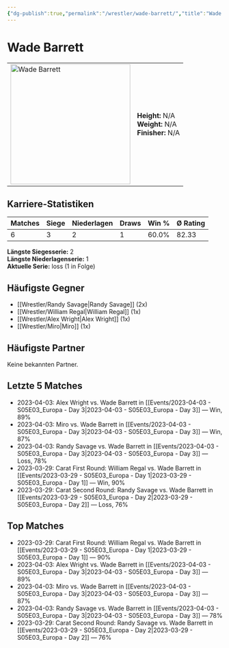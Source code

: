 ```yaml
---
{"dg-publish":true,"permalink":"/wrestler/wade-barrett/","title":"Wade Barrett","tags":["wrestler"],"noteIcon":""}
---
```



# Wade Barrett

<table>
        <tr>
        <td><img src="https://github.com/CptSpaulding1980/choke-slam-wrestling/releases/download/images/Wade_Barrett.png" width="280" alt="Wade Barrett"></td>
        <td>
        <b>Height:</b> N/A<br>
        <b>Weight:</b> N/A<br>
        <b>Finisher:</b> N/A<br>
        </td>
        </tr>
        </table>
        

## Karriere-Statistiken

| Matches | Siege | Niederlagen | Draws | Win % | Ø Rating |
|---------|-------|-------------|-------|-------|-----------|
| 6 | 3 | 2 | 1 | 60.0% | 82.33 |

**Längste Siegesserie:** 2<br>**Längste Niederlagenserie:** 1<br>**Aktuelle Serie:** loss (1 in Folge)


## Häufigste Gegner
- [[Wrestler/Randy Savage\|Randy Savage]] (2x)
- [[Wrestler/William Regal\|William Regal]] (1x)
- [[Wrestler/Alex Wright\|Alex Wright]] (1x)
- [[Wrestler/Miro\|Miro]] (1x)

## Häufigste Partner
Keine bekannten Partner.

## Letzte 5 Matches
- 2023-04-03: Alex Wright vs. Wade Barrett in [[Events/2023-04-03 - S05E03_Europa - Day 3\|2023-04-03 - S05E03_Europa - Day 3]] — Win, 89%
- 2023-04-03: Miro vs. Wade Barrett in [[Events/2023-04-03 - S05E03_Europa - Day 3\|2023-04-03 - S05E03_Europa - Day 3]] — Win, 87%
- 2023-04-03: Randy Savage vs. Wade Barrett in [[Events/2023-04-03 - S05E03_Europa - Day 3\|2023-04-03 - S05E03_Europa - Day 3]] — Loss, 78%
- 2023-03-29: Carat First Round: William Regal vs. Wade Barrett in [[Events/2023-03-29 - S05E03_Europa - Day 1\|2023-03-29 - S05E03_Europa - Day 1]] — Win, 90%
- 2023-03-29: Carat Second Round: Randy Savage vs. Wade Barrett in [[Events/2023-03-29 - S05E03_Europa - Day 2\|2023-03-29 - S05E03_Europa - Day 2]] — Loss, 76%

## Top Matches
- 2023-03-29: Carat First Round: William Regal vs. Wade Barrett in [[Events/2023-03-29 - S05E03_Europa - Day 1\|2023-03-29 - S05E03_Europa - Day 1]] — 90%
- 2023-04-03: Alex Wright vs. Wade Barrett in [[Events/2023-04-03 - S05E03_Europa - Day 3\|2023-04-03 - S05E03_Europa - Day 3]] — 89%
- 2023-04-03: Miro vs. Wade Barrett in [[Events/2023-04-03 - S05E03_Europa - Day 3\|2023-04-03 - S05E03_Europa - Day 3]] — 87%
- 2023-04-03: Randy Savage vs. Wade Barrett in [[Events/2023-04-03 - S05E03_Europa - Day 3\|2023-04-03 - S05E03_Europa - Day 3]] — 78%
- 2023-03-29: Carat Second Round: Randy Savage vs. Wade Barrett in [[Events/2023-03-29 - S05E03_Europa - Day 2\|2023-03-29 - S05E03_Europa - Day 2]] — 76%
